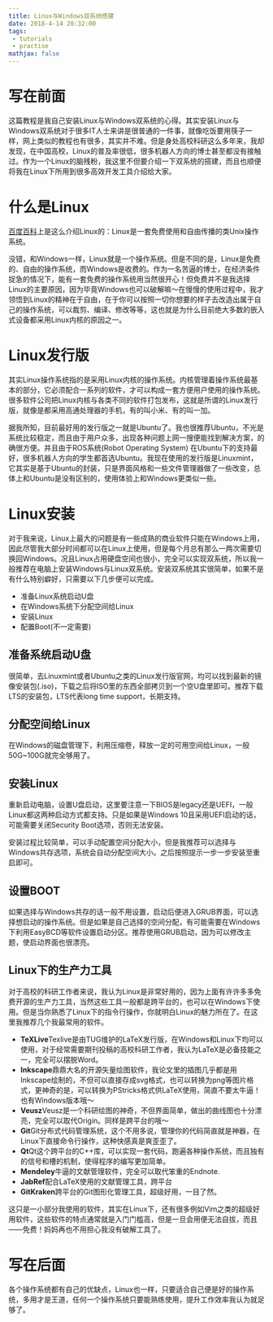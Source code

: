 ```yaml
---
title: Linux与Windows双系统搭建
date: 2018-4-14 20:32:00
tags: 
 - tutorials
 - practise
mathjax: false
---
```


# 写在前面

这篇教程是我自己安装Linux与Windows双系统的心得。其实安装Linux与Windows双系统对于很多IT人士来讲是很普通的一件事，就像吃饭要用筷子一样，网上类似的教程也有很多，其实并不难。但是身处高校科研这么多年来，我却发现，在中国高校，Linux的普及率很低，很多机器人方向的博士甚至都没有接触过。作为一个Linux的脑残粉，我这里不但要介绍一下双系统的搭建，而且也顺便将我在Linux下所用到很多高效开发工具介绍给大家。

# 什么是Linux

[百度百科](https://baike.baidu.com/item/linux/27050?fr=aladdin)上是这么介绍Linux的：Linux是一套免费使用和自由传播的类Unix操作系统。

没错，和Windows一样，Linux就是一个操作系统。但是不同的是，Linux是免费的、自由的操作系统，而Windows是收费的。作为一名苦逼的博士，在经济条件捉急的情况下，能有一套免费的操作系统用当然很开心！但免费并不是我选择Linux的主要原因，因为毕竟Windows也可以破解嘛～在慢慢的使用过程中，我才领悟到Linux的精神在于自由，在于你可以按照一切你想要的样子去改造出属于自己的操作系统，可以裁剪、编译、修改等等，这也就是为什么目前绝大多数的嵌入式设备都采用Linux内核的原因之一。

# Linux发行版

其实Linux操作系统指的是采用Linux内核的操作系统。内核管理着操作系统最基本的部分，它必须配合一系列的软件，才可以构成一套方便用户使用的操作系统。很多软件公司把Linux内核与各类不同的软件打包发布，这就是所谓的Linux发行版，就像是都采用高通处理器的手机，有的叫小米、有的叫一加。

据我所知，目前最好用的发行版之一就是Ubuntu了。我也很推荐Ubuntu，不光是系统比较稳定，而且由于用户众多，出现各种问题上网一搜便能找到解决方案，的确很方便。并且由于ROS系统(Robot Operating System) 在Ubuntu下的支持最好，很多机器人方向的学生都首选Ubuntu。我现在使用的发行版是Linuxmint，它其实是基于Ubuntu的封装，只是界面风格和一些文件管理器做了一些改变，总体上和Ubuntu是没有区别的，使用体验上和Windows更类似一些。

# Linux安装

对于我来说，Linux上最大的问题是有一些成熟的商业软件只能在Windows上用，因此尽管我大部分时间都可以在Linux上使用，但是每个月总有那么一两次需要切换回Windows。况且Linux占用硬盘空间也很小，完全可以实现双系统，所以我一般推荐在电脑上安装Windows与Linux双系统。安装双系统其实很简单，如果不是有什么特别癖好，只需要以下几步便可以完成。

- 准备Linux系统启动U盘
- 在Windows系统下分配空间给Linux
- 安装Linux
- 配置Boot(不一定需要)

## 准备系统启动U盘

很简单，去Linuxmint或者Ubuntu之类的Linux发行版官网，均可以找到最新的镜像安装包(.iso)，下载之后将ISO里的东西全部拷贝到一个空U盘里即可。推荐下载LTS的安装包，LTS代表long time support，长期支持。

## 分配空间给Linux

在Windows的磁盘管理下，利用压缩卷，释放一定的可用空间给Linux，一般50G~100G就完全够用了。

## 安装Linux

重新启动电脑，设置U盘启动，这里要注意一下BIOS是legacy还是UEFI，一般Linux都这两种启动方式都支持。只是如果是Windows 10且采用UEFI启动的话，可能需要关闭Security Boot选项，否则无法安装。

安装过程比较简单，可以手动配置空间分配大小，但是我推荐可以选择与Windows共存选项，系统会自动分配空间大小。之后按照提示一步一步安装至重启即可。

## 设置BOOT

如果选择与Windows共存的话一般不用设置，启动后便进入GRUB界面，可以选择想启动的操作系统。但是如果是自己选择的空间分配，有可能需要在Windows下利用EasyBCD等软件设置启动分区。推荐使用GRUB启动，因为可以修改主题，使启动界面也很漂亮。


## Linux下的生产力工具

对于高校的科研工作者来说，我认为Linux是非常好用的，因为上面有许许多多免费开源的生产力工具，当然这些工具一般都是跨平台的，也可以在Windows下使用。但是当你熟悉了Linux下的指令行操作，你就明白Linux的魅力所在了。在这里我推荐几个我最常用的软件。

- **TeXLive**Texlive是由TUG维护的LaTeX发行版，在Windows和Linux下均可以使用，对于经常需要期刊投稿的高校科研工作者，我认为LaTeX是必备技能之一，完全可以摆脱Word。
- **Inkscape**鼎鼎大名的开源矢量绘图软件，我论文里的插图几乎都是用Inkscape绘制的，不但可以直接存成svg格式，也可以转换为png等图片格式，更神奇的是，可以转换为PStricks格式供LaTeX使用，简直不要太牛逼！也有Windows版本哦～
- **Veusz**Veusz是一个科研绘图的神奇，不但界面简单，做出的曲线图也十分漂亮，完全可以取代Origin。同样是跨平台的哦～
- **Git**Git分布式代码管理系统，这个不用多说，管理你的代码简直就是神器，在Linux下直接命令行操作，这种快感真是爽歪歪了。
- **Qt**Qt这个跨平台的C++库，可以实现一套代码，跑遍各种操作系统，而且独有的信号和槽的机制，使得程序的编写更加简单。
- **Mendeley**牛逼的文献管理软件，完全可以取代笨重的Endnote.
- **JabRef**配合LaTeX使用的文献管理工具，跨平台
- **GitKraken**跨平台的Git图形化管理工具，超级好用，一目了然。

这只是一小部分我使用的软件，其实在Linux下，还有很多例如Vim之类的超级好用软件，这些软件的特点通常就是入门门槛高，但是一旦会用便无法自拔，而且——免费！妈妈再也不用担心我没有破解工具了。

# 写在后面

各个操作系统都有自己的优缺点，Linux也一样，只要适合自己便是好的操作系统，多用才是王道，任何一个操作系统只要能熟练使用，提升工作效率我认为就足够了。